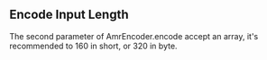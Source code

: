 ## Encode Input Length
 The second parameter of AmrEncoder.encode accept an array, it's recommended to 160 in short, or 320 in byte.
